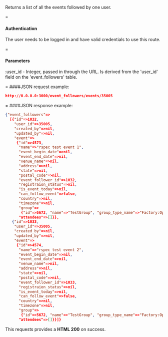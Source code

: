 <!-- --- title: GET /event_followers/events/:user_id -->

Returns a list of all the events followed by one user.

=
#### Authentication

The user needs to be logged in and have valid credentials to use this route.

=
#### Parameters

:user_id - Integer, passed in through the URL. Is derived from the 'user_id' field on the 'event_followers' table.

=
####JSON request example:
```json
http://0.0.0.0:3000/event_followers/events/35005
```

=
####JSON response example:

```json
{"event_followers"=>
  [{"id"=>1032,
    "user_id"=>35005,
    "created_by"=>nil,
    "updated_by"=>nil,
    "event"=>
     {"id"=>4573,
      "name"=>"rspec test event 1",
      "event_begin_date"=>nil,
      "event_end_date"=>nil,
      "venue_name"=>nil,
      "address"=>nil,
      "state"=>nil,
      "postal_code"=>nil,
      "event_follower_id"=>1032,
      "registraion_status"=>nil,
      "is_event_today"=>nil,
      "can_follow_event"=>false,
      "country"=>nil,
      "timezone"=>nil,
      "group"=>
       {"id"=>5672, "name"=>"TestGroup", "group_type_name"=>"Factory:Open"},
      "attendees"=>[]}},
   {"id"=>1033,
    "user_id"=>35005,
    "created_by"=>nil,
    "updated_by"=>nil,
    "event"=>
     {"id"=>4574,
      "name"=>"rspec test event 2",
      "event_begin_date"=>nil,
      "event_end_date"=>nil,
      "venue_name"=>nil,
      "address"=>nil,
      "state"=>nil,
      "postal_code"=>nil,
      "event_follower_id"=>1033,
      "registraion_status"=>nil,
      "is_event_today"=>nil,
      "can_follow_event"=>false,
      "country"=>nil,
      "timezone"=>nil,
      "group"=>
       {"id"=>5672, "name"=>"TestGroup", "group_type_name"=>"Factory:Open"},
      "attendees"=>[]}}]}
```

This requests provides a <strong>HTML 200</strong> on success.
